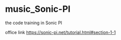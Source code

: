# music_Sonic-PI
the code training in Sonic PI

office link 
https://sonic-pi.net/tutorial.html#section-1-1 